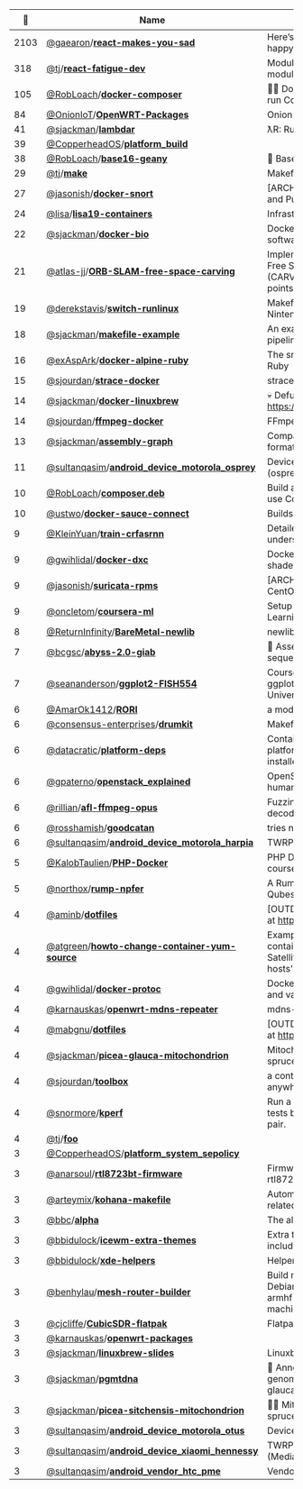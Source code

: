 |:star2: | Name | Description | 🌍|
|---|---|---|---|
|2103|[@gaearon](https://github.com/gaearon)/[**react-makes-you-sad**](https://github.com/gaearon/react-makes-you-sad)|Here’s a flowchart to make you happy again!||
|318|[@tj](https://github.com/tj)/[**react-fatigue-dev**](https://github.com/tj/react-fatigue-dev)|Module of modules for making modules||
|105|[@RobLoach](https://github.com/RobLoach)/[**docker-composer**](https://github.com/RobLoach/docker-composer)|:ok_woman: Docker container to install and run Composer.|[:arrow_upper_right:](https://hub.docker.com/r/library/composer/)|
|84|[@OnionIoT](https://github.com/OnionIoT)/[**OpenWRT-Packages**](https://github.com/OnionIoT/OpenWRT-Packages)|Onion Packages Feed for OpenWRT||
|41|[@sjackman](https://github.com/sjackman)/[**lambdar**](https://github.com/sjackman/lambdar)|ƛR: Run R on AWS Lambda|[:arrow_upper_right:](http://lambdar.sjackman.ca/?e=stem(rnorm(100)))|
|39|[@CopperheadOS](https://github.com/CopperheadOS)/[**platform_build**](https://github.com/CopperheadOS/platform_build)|||
|38|[@RobLoach](https://github.com/RobLoach)/[**base16-geany**](https://github.com/RobLoach/base16-geany)|:crystal_ball: Base16 Scheme for Geany|[:arrow_upper_right:](https://github.com/chriskempson/base16)|
|29|[@tj](https://github.com/tj)/[**make**](https://github.com/tj/make)|Makefiles||
|27|[@jasonish](https://github.com/jasonish)/[**docker-snort**](https://github.com/jasonish/docker-snort)|[ARCHIVED] A ready to run Snort and PulledPork docker image.||
|24|[@lisa](https://github.com/lisa)/[**lisa19-containers**](https://github.com/lisa/lisa19-containers)|Infrastructure for demo containers||
|22|[@sjackman](https://github.com/sjackman)/[**docker-bio**](https://github.com/sjackman/docker-bio)|Docker images of bioinformatics software||
|21|[@atlas-jj](https://github.com/atlas-jj)/[**ORB-SLAM-free-space-carving**](https://github.com/atlas-jj/ORB-SLAM-free-space-carving)|Implementation and annotation of Free Space Carving algorithm (CARV) using ORB-SLAM map points and camera poses.||
|19|[@derekstavis](https://github.com/derekstavis)/[**switch-runlinux**](https://github.com/derekstavis/switch-runlinux)|Makefile for loading Linux into Nintendo Switch||
|18|[@sjackman](https://github.com/sjackman)/[**makefile-example**](https://github.com/sjackman/makefile-example)|An example of a data analysis pipeline using Make|[:arrow_upper_right:](http://sjackman.ca/makefile-example/)|
|16|[@exAspArk](https://github.com/exAspArk)/[**docker-alpine-ruby**](https://github.com/exAspArk/docker-alpine-ruby)|The smallest Docker image with Ruby||
|15|[@sjourdan](https://github.com/sjourdan)/[**strace-docker**](https://github.com/sjourdan/strace-docker)|strace in docker||
|14|[@sjackman](https://github.com/sjackman)/[**docker-linuxbrew**](https://github.com/sjackman/docker-linuxbrew)|:skull: Defunct. Use https://github.com/Linuxbrew/docker||
|14|[@sjourdan](https://github.com/sjourdan)/[**ffmpeg-docker**](https://github.com/sjourdan/ffmpeg-docker)|FFmpeg on Alpine Docker Image||
|13|[@sjackman](https://github.com/sjackman)/[**assembly-graph**](https://github.com/sjackman/assembly-graph)|Compare assembly graph file formats||
|11|[@sultanqasim](https://github.com/sultanqasim)/[**android_device_motorola_osprey**](https://github.com/sultanqasim/android_device_motorola_osprey)|Device tree for 2015 Moto G (osprey)||
|10|[@RobLoach](https://github.com/RobLoach)/[**composer.deb**](https://github.com/RobLoach/composer.deb)|Build a Debian package to install and use Composer.|[:arrow_upper_right:](http://getcomposer.org)|
|10|[@ustwo](https://github.com/ustwo)/[**docker-sauce-connect**](https://github.com/ustwo/docker-sauce-connect)|Builds a Sauce Labs Connect image||
|9|[@KleinYuan](https://github.com/KleinYuan)/[**train-crfasrnn**](https://github.com/KleinYuan/train-crfasrnn)|Detailed guide to help you understand how to train CRF as RNN||
|9|[@gwihlidal](https://github.com/gwihlidal)/[**docker-dxc**](https://github.com/gwihlidal/docker-dxc)|Docker image with Microsoft DirectX shader compiler (dxil and spirv)||
|9|[@jasonish](https://github.com/jasonish)/[**suricata-rpms**](https://github.com/jasonish/suricata-rpms)|[ARCHIVED] Suricata RPMs for CentOS/EL||
|9|[@oncletom](https://github.com/oncletom)/[**coursera-ml**](https://github.com/oncletom/coursera-ml)|Setup to evolve through the Machine Learning course.||
|8|[@ReturnInfinity](https://github.com/ReturnInfinity)/[**BareMetal-newlib**](https://github.com/ReturnInfinity/BareMetal-newlib)|newlib for BareMetal||
|7|[@bcgsc](https://github.com/bcgsc)/[**abyss-2.0-giab**](https://github.com/bcgsc/abyss-2.0-giab)|:baby_bottle: Assemble the Genome in a Bottle sequencing data|[:arrow_upper_right:](http://dx.doi.org/10.1101/068338)|
|7|[@seananderson](https://github.com/seananderson)/[**ggplot2-FISH554**](https://github.com/seananderson/ggplot2-FISH554)|Course notes and exercises on ggplot2 for the FISH554 class at the University of Washington||
|6|[@AmarOk1412](https://github.com/AmarOk1412)/[**RORI**](https://github.com/AmarOk1412/RORI)|a modulable chatterbot platform|[:arrow_upper_right:](https://enconn.fr/rori)|
|6|[@consensus-enterprises](https://github.com/consensus-enterprises)/[**drumkit**](https://github.com/consensus-enterprises/drumkit)|Makefiles everywhere!|[:arrow_upper_right:](http://drumk.it)|
|6|[@datacratic](https://github.com/datacratic)/[**platform-deps**](https://github.com/datacratic/platform-deps)|Container repo for Datacratic platform dependencies to be installed per-user||
|6|[@gpaterno](https://github.com/gpaterno)/[**openstack_explained**](https://github.com/gpaterno/openstack_explained)|OpenStack Explained e-book - An humanitarian initiative||
|6|[@rillian](https://github.com/rillian)/[**afl-ffmpeg-opus**](https://github.com/rillian/afl-ffmpeg-opus)|Fuzzing script for ffmpeg's opus decoder||
|6|[@rosshamish](https://github.com/rosshamish)/[**goodcatan**](https://github.com/rosshamish/goodcatan)|tries not to play bad catan||
|6|[@sultanqasim](https://github.com/sultanqasim)/[**android_device_motorola_harpia**](https://github.com/sultanqasim/android_device_motorola_harpia)|TWRP device tree for Moto G Play||
|5|[@KalobTaulien](https://github.com/KalobTaulien)/[**PHP-Docker**](https://github.com/KalobTaulien/PHP-Docker)|PHP Docker Setup for the Learn PHP course on Kalob.io||
|5|[@northox](https://github.com/northox)/[**rump-npfer**](https://github.com/northox/rump-npfer)|A Rumprun firewall unikernel for Qubes OS (c)||
|4|[@aminb](https://github.com/aminb)/[**dotfiles**](https://github.com/aminb/dotfiles)|[OUTDATED] repository now located at https://git.sr.ht/~bandali/dotfiles||
|4|[@atgreen](https://github.com/atgreen)/[**howto-change-container-yum-source**](https://github.com/atgreen/howto-change-container-yum-source)|Example of how to set up yum in a container to source content from a Satellite CV other than the container hosts'||
|4|[@gwihlidal](https://github.com/gwihlidal)/[**docker-protoc**](https://github.com/gwihlidal/docker-protoc)|Docker image with protobuf compiler and various language plugins||
|4|[@karnauskas](https://github.com/karnauskas)/[**openwrt-mdns-repeater**](https://github.com/karnauskas/openwrt-mdns-repeater)|mdns-repeater build for OpenWrt||
|4|[@mabgnu](https://github.com/mabgnu)/[**dotfiles**](https://github.com/mabgnu/dotfiles)|[OUTDATED] repository now located at https://git.sr.ht/~bandali/dotfiles||
|4|[@sjackman](https://github.com/sjackman)/[**picea-glauca-mitochondrion**](https://github.com/sjackman/picea-glauca-mitochondrion)|Mitochondrial genome of white spruce (Picea glauca)|[:arrow_upper_right:](http://www.ncbi.nlm.nih.gov/nuccore/LKAM00000000)|
|4|[@sjourdan](https://github.com/sjourdan)/[**toolbox**](https://github.com/sjourdan/toolbox)|a container with some utilities to use anywhere (CoreOS included)|[:arrow_upper_right:](https://hub.docker.com/r/sjourdan/toolbox)|
|4|[@snormore](https://github.com/snormore)/[**kperf**](https://github.com/snormore/kperf)|Run a suite of network performance tests between a given client/server pair.||
|4|[@tj](https://github.com/tj)/[**foo**](https://github.com/tj/foo)|||
|3|[@CopperheadOS](https://github.com/CopperheadOS)/[**platform_system_sepolicy**](https://github.com/CopperheadOS/platform_system_sepolicy)|||
|3|[@anarsoul](https://github.com/anarsoul)/[**rtl8723bt-firmware**](https://github.com/anarsoul/rtl8723bt-firmware)|Firmware for rtl8723bs and rtl8723cs||
|3|[@arteymix](https://github.com/arteymix)/[**kohana-makefile**](https://github.com/arteymix/kohana-makefile)|Automate common boring tasks related to the Kohana framework||
|3|[@bbc](https://github.com/bbc)/[**alpha**](https://github.com/bbc/alpha)|The alpha.bbc platform||
|3|[@bbidulock](https://github.com/bbidulock)/[**icewm-extra-themes**](https://github.com/bbidulock/icewm-extra-themes)|Extra themes for IceWM (too large to include in IceWM distribution).||
|3|[@bbidulock](https://github.com/bbidulock)/[**xde-helpers**](https://github.com/bbidulock/xde-helpers)|Helper .desktop files for XDE||
|3|[@benhylau](https://github.com/benhylau)/[**mesh-router-builder**](https://github.com/benhylau/mesh-router-builder)|Build mesh router .deb packages and Debian-based system images for armhf and amd64 using a Vagrant machine||
|3|[@cjcliffe](https://github.com/cjcliffe)/[**CubicSDR-flatpak**](https://github.com/cjcliffe/CubicSDR-flatpak)|Flatpak build scripts for CubicSDR||
|3|[@karnauskas](https://github.com/karnauskas)/[**openwrt-packages**](https://github.com/karnauskas/openwrt-packages)|||
|3|[@sjackman](https://github.com/sjackman)/[**linuxbrew-slides**](https://github.com/sjackman/linuxbrew-slides)|Linuxbrew and Homebrew-Science|[:arrow_upper_right:](http://sjackman.ca/linuxbrew-slides/)|
|3|[@sjackman](https://github.com/sjackman)/[**pgmtdna**](https://github.com/sjackman/pgmtdna)|:evergreen_tree: Annotate the mitochondrial genome of white spruce (Picea glauca)|[:arrow_upper_right:](http://www.ncbi.nlm.nih.gov/nuccore/LKAM00000000)|
|3|[@sjackman](https://github.com/sjackman)/[**picea-sitchensis-mitochondrion**](https://github.com/sjackman/picea-sitchensis-mitochondrion)|🧬🌲 Mitochondrial genome of Sitka spruce (Picea sitchensis)|[:arrow_upper_right:](https://github.com/sjackman/picea-sitchensis-mitochondrion-paper)|
|3|[@sultanqasim](https://github.com/sultanqasim)/[**android_device_motorola_otus**](https://github.com/sultanqasim/android_device_motorola_otus)|Device tree for Motorola Styx 3G||
|3|[@sultanqasim](https://github.com/sultanqasim)/[**android_device_xiaomi_hennessy**](https://github.com/sultanqasim/android_device_xiaomi_hennessy)|TWRP Tree for Redmi Note 3 (Mediatek)||
|3|[@sultanqasim](https://github.com/sultanqasim)/[**android_vendor_htc_pme**](https://github.com/sultanqasim/android_vendor_htc_pme)|Vendor blobs for HTC 10||

